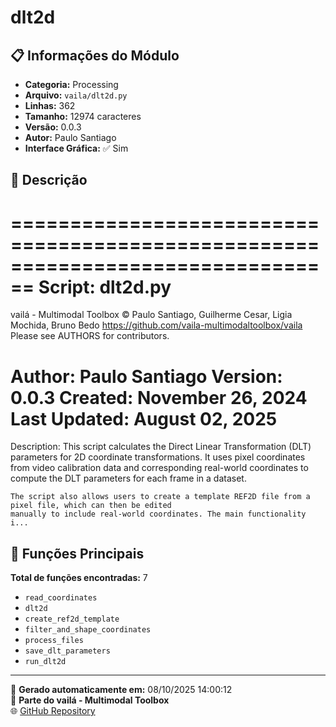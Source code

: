 # dlt2d

## 📋 Informações do Módulo

- **Categoria:** Processing
- **Arquivo:** `vaila/dlt2d.py`
- **Linhas:** 362
- **Tamanho:** 12974 caracteres
- **Versão:** 0.0.3
- **Autor:** Paulo Santiago
- **Interface Gráfica:** ✅ Sim

## 📖 Descrição


================================================================================
Script: dlt2d.py
================================================================================
vailá - Multimodal Toolbox
© Paulo Santiago, Guilherme Cesar, Ligia Mochida, Bruno Bedo
https://github.com/vaila-multimodaltoolbox/vaila
Please see AUTHORS for contributors.

Author: Paulo Santiago
Version: 0.0.3
Created: November 26, 2024
Last Updated: August 02, 2025
================================================================================
Description:
    This script calculates the Direct Linear Transformation (DLT) parameters for 2D coordinate transformations.
    It uses pixel coordinates from video calibration data and corresponding real-world coordinates to compute
    the DLT parameters for each frame in a dataset.

    The script also allows users to create a template REF2D file from a pixel file, which can then be edited
    manually to include real-world coordinates. The main functionality i...

## 🔧 Funções Principais

**Total de funções encontradas:** 7

- `read_coordinates`
- `dlt2d`
- `create_ref2d_template`
- `filter_and_shape_coordinates`
- `process_files`
- `save_dlt_parameters`
- `run_dlt2d`




---

📅 **Gerado automaticamente em:** 08/10/2025 14:00:12  
🔗 **Parte do vailá - Multimodal Toolbox**  
🌐 [GitHub Repository](https://github.com/vaila-multimodaltoolbox/vaila)
